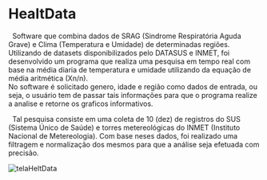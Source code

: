# HealtData

<p>&nbsp; Software que combina dados de SRAG (Sindrome Respiratória Aguda Grave) e Clima (Temperatura e Umidade) de determinadas regiões. 
Utilizando de datasets disponibilizados pelo DATASUS e INMET,
foi desenvolvido um programa que realiza uma pesquisa em tempo real com base na média diaria de temperatura e umidade utilizando da equação de média aritmética (Xn/n).<br>
No software é solicitado genero, idade e região como dados de entrada, ou seja, o usuário tem de passar tais informações para que o programa realize a analise e retorne os graficos informativos.</p>

<p> &nbsp; Tal pesquisa consiste em uma coleta de 10 (dez) de registros do SUS (Sistema Único de Saúde) e torres metereológicas do INMET (Instituto Nacional de Metereologia).
Com base neses dados, foi realizado uma filtragem e normalização dos mesmos para que a análise seja efetuada com precisão.</p>

![telaHeltData](https://user-images.githubusercontent.com/38894557/147290689-5a0b8c93-165c-48a5-9823-448ca97eabb5.png)


